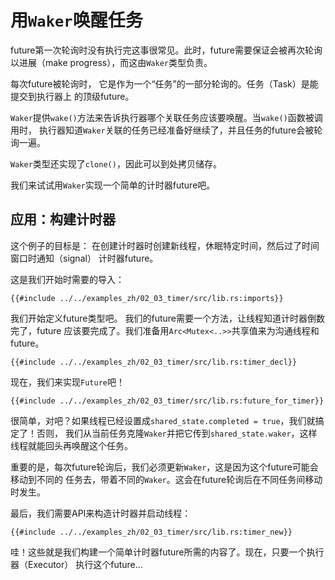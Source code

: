 # 用`Waker`唤醒任务

future第一次轮询时没有执行完这事很常见。此时，future需要保证会被再次轮询以进展（make 
progress），而这由`Waker`类型负责。

每次future被轮询时， 它是作为一个“任务”的一部分轮询的。任务（Task）是能提交到执行器上
的顶级future。

`Waker`提供`wake()`方法来告诉执行器哪个关联任务应该要唤醒。当`wake()`函数被调用时，
执行器知道`Waker`关联的任务已经准备好继续了，并且任务的future会被轮询一遍。

`Waker`类型还实现了`clone()`，因此可以到处拷贝储存。

我们来试试用`Waker`实现一个简单的计时器future吧。

## 应用：构建计时器

这个例子的目标是： 在创建计时器时创建新线程，休眠特定时间，然后过了时间窗口时通知（signal）
计时器future。

这是我们开始时需要的导入：

```rust,no_run
{{#include ../../examples_zh/02_03_timer/src/lib.rs:imports}}
```

我们开始定义future类型吧。 我们的future需要一个方法，让线程知道计时器倒数完了，future
应该要完成了。我们准备用`Arc<Mutex<..>>`共享值来为沟通线程和future。

```rust,no_run
{{#include ../../examples_zh/02_03_timer/src/lib.rs:timer_decl}}
```

现在，我们来实现`Future`吧！

```rust,no_run
{{#include ../../examples_zh/02_03_timer/src/lib.rs:future_for_timer}}
```

很简单，对吧？如果线程已经设置成`shared_state.completed = true`，我们就搞定了！否则，
我们从当前任务克隆`Waker`并把它传到`shared_state.waker`，这样线程就能回头再唤醒这个任务。

重要的是，每次future轮询后，我们必须更新`Waker`，这是因为这个future可能会移动到不同的
任务去，带着不同的`Waker`。这会在future轮询后在不同任务间移动时发生。

最后，我们需要API来构造计时器并启动线程：

```rust,no_run
{{#include ../../examples_zh/02_03_timer/src/lib.rs:timer_new}}
```

哇！这些就是我们构建一个简单计时器future所需的内容了。现在，只要一个执行器（Executor）
执行这个future...
